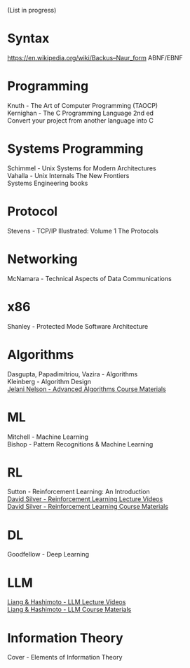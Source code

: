 (List in progress)

# Syntax
https://en.wikipedia.org/wiki/Backus–Naur_form
ABNF/EBNF

# Programming
Knuth - The Art of Computer Programming (TAOCP)<br>
Kernighan - The C Programming Language 2nd ed<br>
Convert your project from another language into C 

# Systems Programming 
Schimmel - Unix Systems for Modern Architectures<br>
Vahalla - Unix Internals The New Frontiers<br>
Systems Engineering books<br>

# Protocol
Stevens - TCP/IP Illustrated: Volume 1 The Protocols

# Networking
McNamara - Technical Aspects of Data Communications

# x86
Shanley - Protected Mode Software Architecture

# Algorithms
Dasgupta, Papadimitriou, Vazira - Algorithms<br>
Kleinberg - Algorithm Design<br>
[Jelani Nelson - Advanced Algorithms Course Materials](https://people.seas.harvard.edu/~cs224/fall14/lec.html)<br>

# ML
Mitchell - Machine Learning<br>
Bishop - Pattern Recognitions & Machine Learning<br>

# RL
Sutton - Reinforcement Learning: An Introduction<br>
[David Silver - Reinforcement Learning Lecture Videos](https://www.youtube.com/playlist?list=PLqYmG7hTraZDM-OYHWgPebj2MfCFzFObQ)<br>
[David Silver - Reinforcement Learning Course Materials](https://davidstarsilver.wordpress.com/teaching/)<br>

# DL
Goodfellow - Deep Learning

# LLM
[Liang & Hashimoto - LLM Lecture Videos](https://youtube.com/playlist?list=PLoROMvodv4rOY23Y0BoGoBGgQ1zmU_MT_&si=DA-PEKue0Uzsp1jN)<br>
[Liang & Hashimoto - LLM Course Materials](https://stanford-cs336.github.io/spring2024/index.html)<br>

# Information Theory
Cover - Elements of Information Theory
